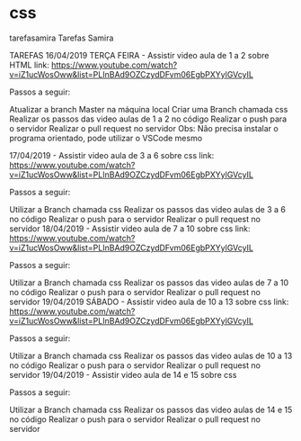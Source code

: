 # css
tarefasamira
Tarefas Samira

TAREFAS 16/04/2019 TERÇA FEIRA - Assistir video aula de 1 a 2 sobre HTML link: https://www.youtube.com/watch?v=iZ1ucWosOww&list=PLInBAd9OZCzydDFvm06EgbPXYylGVcyIL

Passos a seguir:

Atualizar a branch Master na máquina local
Criar uma Branch chamada css
Realizar os passos das video aulas de 1 a 2 no código
Realizar o push para o servidor
Realizar o pull request no servidor
Obs: Não precisa instalar o programa orientado, pode utilizar o VSCode mesmo

17/04/2019 - Assistir video aula de 3 a 6 sobre css link: https://www.youtube.com/watch?v=iZ1ucWosOww&list=PLInBAd9OZCzydDFvm06EgbPXYylGVcyIL

Passos a seguir:

Utilizar a Branch chamada css
Realizar os passos das video aulas de 3 a 6 no código
Realizar o push para o servidor
Realizar o pull request no servidor
18/04/2019 - Assistir video aula de 7 a 10 sobre css link: https://www.youtube.com/watch?v=iZ1ucWosOww&list=PLInBAd9OZCzydDFvm06EgbPXYylGVcyIL

Passos a seguir:

Utilizar a Branch chamada css
Realizar os passos das video aulas de 7 a 10 no código
Realizar o push para o servidor
Realizar o pull request no servidor
19/04/2019 SÁBADO - Assistir video aula de 10 a 13 sobre css link: https://www.youtube.com/watch?v=iZ1ucWosOww&list=PLInBAd9OZCzydDFvm06EgbPXYylGVcyIL

Passos a seguir:

Utilizar a Branch chamada css
Realizar os passos das video aulas de 10 a 13 no código
Realizar o push para o servidor
Realizar o pull request no servidor
19/04/2019 - Assistir video aula de 14 e 15 sobre css

Passos a seguir:

Utilizar a Branch chamada css
Realizar os passos das video aulas de 14 e 15 no código
Realizar o push para o servidor
Realizar o pull request no servidor
